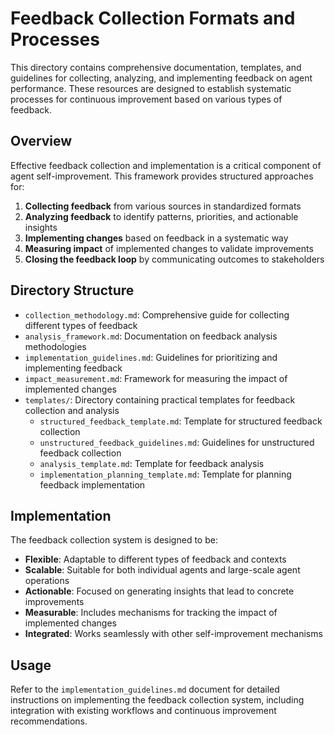 # Feedback Collection Formats and Processes

This directory contains comprehensive documentation, templates, and guidelines for collecting, analyzing, and implementing feedback on agent performance. These resources are designed to establish systematic processes for continuous improvement based on various types of feedback.

## Overview

Effective feedback collection and implementation is a critical component of agent self-improvement. This framework provides structured approaches for:

1. **Collecting feedback** from various sources in standardized formats
2. **Analyzing feedback** to identify patterns, priorities, and actionable insights
3. **Implementing changes** based on feedback in a systematic way
4. **Measuring impact** of implemented changes to validate improvements
5. **Closing the feedback loop** by communicating outcomes to stakeholders

## Directory Structure

- `collection_methodology.md`: Comprehensive guide for collecting different types of feedback
- `analysis_framework.md`: Documentation on feedback analysis methodologies
- `implementation_guidelines.md`: Guidelines for prioritizing and implementing feedback
- `impact_measurement.md`: Framework for measuring the impact of implemented changes
- `templates/`: Directory containing practical templates for feedback collection and analysis
  - `structured_feedback_template.md`: Template for structured feedback collection
  - `unstructured_feedback_guidelines.md`: Guidelines for unstructured feedback collection
  - `analysis_template.md`: Template for feedback analysis
  - `implementation_planning_template.md`: Template for planning feedback implementation

## Implementation

The feedback collection system is designed to be:

- **Flexible**: Adaptable to different types of feedback and contexts
- **Scalable**: Suitable for both individual agents and large-scale agent operations
- **Actionable**: Focused on generating insights that lead to concrete improvements
- **Measurable**: Includes mechanisms for tracking the impact of implemented changes
- **Integrated**: Works seamlessly with other self-improvement mechanisms

## Usage

Refer to the `implementation_guidelines.md` document for detailed instructions on implementing the feedback collection system, including integration with existing workflows and continuous improvement recommendations.

